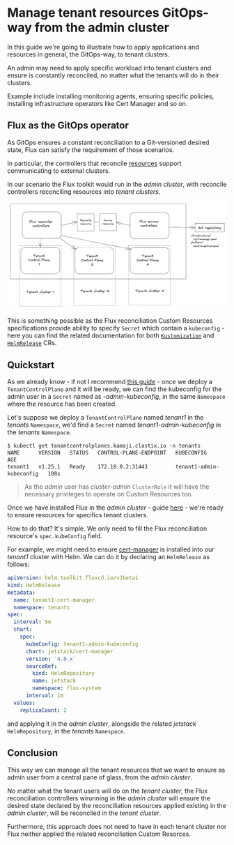 # Manage tenant resources GitOps-way from the admin cluster

In this guide we're going to illustrate how to apply applications and resources in general, the GitOps-way, to tenant clusters.

An admin may need to apply specific workload into tenant clusters and ensure is constantly reconciled, no matter what the tenants will do in their clusters.

Example include installing monitoring agents, ensuring specific policies, installing infrastructure operators like Cert Manager and so on.

## Flux as the GitOps operator

As GitOps ensures a constant reconciliation to a Git-versioned desired state, Flux can satisfy the requirement of those scenarios.

In particular, the controllers that reconcile [resources](https://fluxcd.io/flux/concepts/#reconciliation) support communicating to external clusters.

In our scenario the Flux toolkit would run in the *admin cluster*, with reconcile controllers reconciling resources into *tenant clusters*.

<img src="../images/kamaji-flux.png" alt="kamaji-flux" width="720"/>

This is something possible as the Flux reconciliation Custom Resources specifications provide ability to specify `Secret` which contain a `kubeconfig` - here you can find the related documentation for both [`Kustomization`](https://fluxcd.io/flux/components/kustomize/kustomization/#remote-clusters--cluster-api) and [`HelmRelease`](https://fluxcd.io/flux/components/helm/helmreleases/#remote-clusters--cluster-api) CRs.

## Quickstart

As we already know - if not I recommend [this guide](https://kamaji.clastix.io/getting-started/#deploy-tenant-control-plane) - once we deploy a `TenantControlPlane` and it will be ready, we can find the kubeconfig for the admin user in a `Secret` named as *<tenant name>-admin-kubeconfig*, in the same `Namespace` where the resource has been created.

Let's suppose we deploy a `TenantControlPlane` named *tenant1* in the *tenants* `Namespace`, we'd find a `Secret` named *tenant1-admin-kubeconfig* in the *tenants* `Namespace`.


```shell
$ kubectl get tenantcontrolplanes.kamaji.clastix.io -n tenants
NAME      VERSION   STATUS   CONTROL-PLANE-ENDPOINT   KUBECONFIG                 AGE
tenant1   v1.25.1   Ready    172.18.0.2:31443         tenant1-admin-kubeconfig   108s
```

> As the *admin* user has *cluster-admin* `ClusterRole` it will have the necessary privileges to operate on Custom Resources too.

Once we have installed Flux in the *admin cluster* - guide [here](https://fluxcd.io/flux/installation/) - we're ready to ensure resources for specifics tenant clusters.

How to do that? It's simple. We only need to fill the Flux reconciliation resource's `spec.kubeConfig` field.

For example, we might need to ensure [cert-manager](https://cert-manager.io/) is installed into our *tenant1* cluster with Helm. We can do it by declaring an `HelmRelease` as follows:

```yaml
apiVersion: helm.toolkit.fluxcd.io/v2beta1
kind: HelmRelease
metadata:
  name: tenant1-cert-manager
  namespace: tenants
spec:
  interval: 5m
  chart:
    spec:
      kubeConfig: tenant1-admin-kubeconfig
      chart: jetstack/cert-manager 
      version: '4.0.x'
      sourceRef:
        kind: HelmRepository
        name: jetstack
        namespace: flux-system
      interval: 1m
  values:
    replicaCount: 2
```

and applying it in the *admin cluster*, alongside the related *jetstack* `HelmRepository`, in the *tenants* `Namespace`.

## Conclusion

This way we can manage all the tenant resources that we want to ensure as admin user from a central pane of glass, from the *admin cluster*.

No matter what the tenant users will do on the *tenant cluster*, the Flux reconciliation controllers wirunning in the *admin cluster* will ensure the desired state declared by the reconciliation resources applied existing in the *admin cluster*, will be reconciled in the *tenant cluster*.

Furthermore, this approach does not need to have in each tenant cluster nor Flux neither applied the related reconciliation Custom Resorces.

